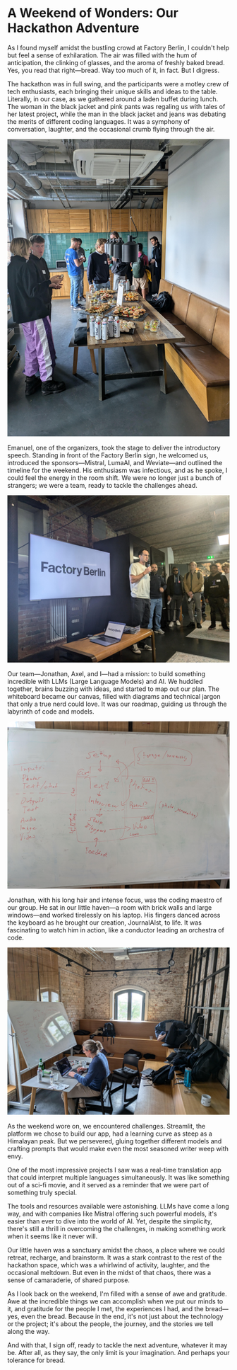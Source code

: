 # A Weekend of Wonders: Our Hackathon Adventure

As I found myself amidst the bustling crowd at Factory Berlin, I couldn't help but feel a sense of exhilaration. The air was filled with the hum of anticipation, the clinking of glasses, and the aroma of freshly baked bread. Yes, you read that right—bread. Way too much of it, in fact. But I digress.

The hackathon was in full swing, and the participants were a motley crew of tech enthusiasts, each bringing their unique skills and ideas to the table. Literally, in our case, as we gathered around a laden buffet during lunch. The woman in the black jacket and pink pants was regaling us with tales of her latest project, while the man in the black jacket and jeans was debating the merits of different coding languages. It was a symphony of conversation, laughter, and the occasional crumb flying through the air.

![A group of people gathered around a table with food and drinks in an indoor setting.](picture_1.jpg)

Emanuel, one of the organizers, took the stage to deliver the introductory speech. Standing in front of the Factory Berlin sign, he welcomed us, introduced the sponsors—Mistral, LumaAI, and Weviate—and outlined the timeline for the weekend. His enthusiasm was infectious, and as he spoke, I could feel the energy in the room shift. We were no longer just a bunch of strangers; we were a team, ready to tackle the challenges ahead.

![A man is speaking into a microphone in front of a sign that reads "Factory Berlin."](picture_2.jpg)

Our team—Jonathan, Axel, and I—had a mission: to build something incredible with LLMs (Large Language Models) and AI. We huddled together, brains buzzing with ideas, and started to map out our plan. The whiteboard became our canvas, filled with diagrams and technical jargon that only a true nerd could love. It was our roadmap, guiding us through the labyrinth of code and models.

![A whiteboard with various diagrams and text related to computer setup and storage.](picture_3.jpg)

Jonathan, with his long hair and intense focus, was the coding maestro of our group. He sat in our little haven—a room with brick walls and large windows—and worked tirelessly on his laptop. His fingers danced across the keyboard as he brought our creation, JournalAIst, to life. It was fascinating to watch him in action, like a conductor leading an orchestra of code.

![A woman is working on a laptop at a table in a room with brick walls and large windows.](picture_4.jpg)

As the weekend wore on, we encountered challenges. Streamlit, the platform we chose to build our app, had a learning curve as steep as a Himalayan peak. But we persevered, gluing together different models and crafting prompts that would make even the most seasoned writer weep with envy.

One of the most impressive projects I saw was a real-time translation app that could interpret multiple languages simultaneously. It was like something out of a sci-fi movie, and it served as a reminder that we were part of something truly special.

The tools and resources available were astonishing. LLMs have come a long way, and with companies like Mistral offering such powerful models, it's easier than ever to dive into the world of AI. Yet, despite the simplicity, there's still a thrill in overcoming the challenges, in making something work when it seems like it never will.

Our little haven was a sanctuary amidst the chaos, a place where we could retreat, recharge, and brainstorm. It was a stark contrast to the rest of the hackathon space, which was a whirlwind of activity, laughter, and the occasional meltdown. But even in the midst of that chaos, there was a sense of camaraderie, of shared purpose.

As I look back on the weekend, I'm filled with a sense of awe and gratitude. Awe at the incredible things we can accomplish when we put our minds to it, and gratitude for the people I met, the experiences I had, and the bread—yes, even the bread. Because in the end, it's not just about the technology or the project; it's about the people, the journey, and the stories we tell along the way.

And with that, I sign off, ready to tackle the next adventure, whatever it may be. After all, as they say, the only limit is your imagination. And perhaps your tolerance for bread.